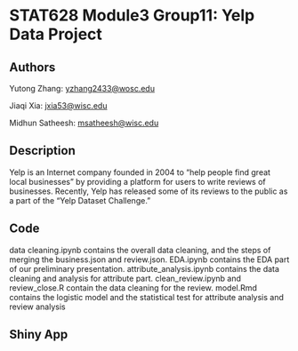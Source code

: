 # STAT628 Module3 Group11: Yelp Data Project

## Authors
Yutong Zhang: yzhang2433@wosc.edu

Jiaqi Xia: jxia53@wisc.edu

Midhun Satheesh: msatheesh@wisc.edu

## Description
Yelp is an Internet company founded in 2004 to “help people find great local businesses” by providing a platform for users to write reviews of businesses. Recently, Yelp has released some of its reviews to the public as a part of the “Yelp Dataset Challenge.” 


## Code
data cleaning.ipynb contains the overall data cleaning, and the steps of merging the business.json and review.json.
EDA.ipynb contains the EDA part of our preliminary presentation.
attribute_analysis.ipynb contains the data cleaning and analysis for attribute part.
clean_review.ipynb and review_close.R contain the data cleaning for the review.
model.Rmd contains the logistic model and the statistical test for attribute analysis and review analysis


## Shiny App

